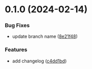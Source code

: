 # 0.1.0 (2024-02-14)


### Bug Fixes

* update branch name ([8e21f48](https://github.com/rettpeel/greetings-ci/commit/8e21f4871601e1984275fd056b1b323eb07a20c5))


### Features

* add changelog ([c4dd1bd](https://github.com/rettpeel/greetings-ci/commit/c4dd1bd2830d12df08f040784b13fad249bce8a6))



